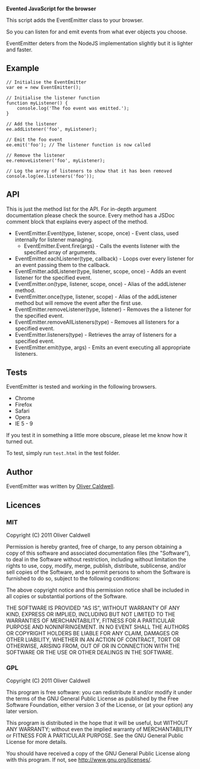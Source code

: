 **Evented JavaScript for the browser**

This script adds the EventEmitter class to your browser.

So you can listen for and emit events from what ever objects you choose.

EventEmitter deters from the NodeJS implementation slightly but it is lighter and faster.

## Example

	// Initialise the EventEmitter
	var ee = new EventEmitter();
	
	// Initialise the listener function
	function myListener() {
		console.log('The foo event was emitted.');
	}
	
	// Add the listener
	ee.addListener('foo', myListener);
	
	// Emit the foo event
	ee.emit('foo'); // The listener function is now called
	
	// Remove the listener
	ee.removeListener('foo', myListener);
	
	// Log the array of listeners to show that it has been removed
	console.log(ee.listeners('foo'));

## API

This is just the method list for the API. For in-depth argument documentation please check the source. Every method has a JSDoc comment block that explains every aspect of the method.

 * EventEmitter.Event(type, listener, scope, once) - Event class, used internally for listener managing.
   * EventEmitter.Event.fire(args) - Calls the events listener with the specified array of arguments.
 * EventEmitter.eachListener(type, callback) - Loops over every listener for an event passing them to the callback.
 * EventEmitter.addListener(type, listener, scope, once) - Adds an event listener for the specified event.
 * EventEmitter.on(type, listener, scope, once) - Alias of the addListener method.
 * EventEmitter.once(type, listener, scope) - Alias of the addListener method but will remove the event after the first use.
 * EventEmitter.removeListener(type, listener) - Removes the a listener for the specified event.
 * EventEmitter.removeAllListeners(type) - Removes all listeners for a specified event.
 * EventEmitter.listeners(type) - Retrieves the array of listeners for a specified event.
 * EventEmitter.emit(type, args) - Emits an event executing all appropriate listeners.

## Tests

EventEmitter is tested and working in the following browsers.

 * Chrome
 * Firefox
 * Safari
 * Opera
 * IE 5 - 9

If you test it in something a little more obscure, please let me know how it turned out.

To test, simply run `test.html` in the test folder.

## Author

EventEmitter was written by [Oliver Caldwell](http://olivercaldwell.co.uk/).

## Licences

### MIT
Copyright (C) 2011 Oliver Caldwell

Permission is hereby granted, free of charge, to any person obtaining a copy
of this software and associated documentation files (the "Software"), to deal
in the Software without restriction, including without limitation the rights
to use, copy, modify, merge, publish, distribute, sublicense, and/or sell
copies of the Software, and to permit persons to whom the Software is
furnished to do so, subject to the following conditions:

The above copyright notice and this permission notice shall be included in
all copies or substantial portions of the Software.

THE SOFTWARE IS PROVIDED "AS IS", WITHOUT WARRANTY OF ANY KIND, EXPRESS OR
IMPLIED, INCLUDING BUT NOT LIMITED TO THE WARRANTIES OF MERCHANTABILITY,
FITNESS FOR A PARTICULAR PURPOSE AND NONINFRINGEMENT. IN NO EVENT SHALL THE
AUTHORS OR COPYRIGHT HOLDERS BE LIABLE FOR ANY CLAIM, DAMAGES OR OTHER
LIABILITY, WHETHER IN AN ACTION OF CONTRACT, TORT OR OTHERWISE, ARISING FROM,
OUT OF OR IN CONNECTION WITH THE SOFTWARE OR THE USE OR OTHER DEALINGS IN
THE SOFTWARE.

### GPL
Copyright (C) 2011 Oliver Caldwell

This program is free software: you can redistribute it and/or modify
it under the terms of the GNU General Public License as published by
the Free Software Foundation, either version 3 of the License, or
(at your option) any later version.

This program is distributed in the hope that it will be useful,
but WITHOUT ANY WARRANTY; without even the implied warranty of
MERCHANTABILITY or FITNESS FOR A PARTICULAR PURPOSE.  See the
GNU General Public License for more details.

You should have received a copy of the GNU General Public License
along with this program. If not, see <http://www.gnu.org/licenses/>.